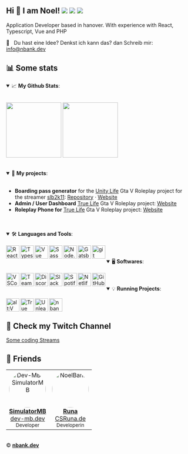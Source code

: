## Hi 👋 I am Noel! ![](https://komarev.com/ghpvc/?username=noelbank&color=4d2860) ![](https://hit.yhype.me/github/profile?user_id=24194246) ![](https://img.shields.io/twitch/status/noelbank?color=%23533264)  

Application Developer based in hanover. With experience with React, Typescript, Vue and PHP

📧&nbsp;&nbsp; Du hast eine Idee? Denkst ich kann das? dan Schreib mir: 	<a href="mailto:info@nbank.dev">info@nbank.dev</a>


## 📊 Some stats

<details open>
 <summary> 📈  <b>My Github Stats</b>: </summary>
<br />
<p align = "left">
  <img height="150em" src="https://github-readme-stats.vercel.app/api/?username=noelbank&theme=react&count_private=true&include_all_commits=true" />
  <img height="150em" src="https://github-readme-stats.vercel.app/api/top-langs?username=noelbank&show_icons=true&theme=react&count_private=true&layout=compact&hide=java,html,handlebars" />
</p>
</details>
<br />
<details open>
 <summary> 📕  <b>My projects</b>: </summary>
<br />
<ul>
 <li><b>Boarding pass generator</b> for the <a href="https://unity-life.de/">Unity Life</a> Gta V Roleplay project for the streamer <a href="https://www.twitch.tv/slb2k11">slb2k11</a>: <a href="https://github.com/NoelBank/slb2k11-boardingpass">Repository</a> ·  <a href="http://slb2k11.nbank.dev/?ref=nbank-github">Website</a></li>
  <li><b>Admin / User Dashboard</b> <a href="https://truelife-rp.de/">True Life</a> Gta V Roleplay project: <a href="http://dashboard.truelife-rp.de/?ref=nbank-github">Website</a></li>
   <li><b>Roleplay Phone for</b> <a href="https://truelife-rp.de/">True Life</a> Gta V Roleplay project: <a href="http://truelife-rp.de/?ref=nbank-github">Website</a></li>
 </ul>

</details>
<br />
<br />

<details open>
 <summary> 🛠️   <b>Languages and Tools</b>: </summary>
<br />
<a href="#" target="_blank"><img align="left" alt="React" width="36px" src="https://cdn.nbank.dev/images/react.png" /></a>
<a href="#" target="_blank"><img align="left" alt="Typescript" width="36px" src="https://cdn.nbank.dev/images/typescript.svg" /></a>
<a href="#" target="_blank"><img align="left" alt="Vue" width="36px" src="https://cdn.nbank.dev/images/vue.png" /></a>
<a href="#" target="_blank"><img align="left" alt="Sass" width="36px" src="https://cdn.nbank.dev/images/sass.png" /></a>
<a href="#" target="_blank"><img align="left" alt="Node.JS" width="36px" src="https://cdn.nbank.dev/images/node.png" /></a>
<a href="#" target="_blank"><img align="left" alt="GatsbyJS" width="36px" src="https://cdn.nbank.dev/images/gatsby.svg" /></a>
<a href="#" target="_blank"> <img align="left" alt="git" width="36px" src="https://cdn.nbank.dev/images/git.png"/></a>
</details>
<br />
<br />


<details open>
 <summary> 🖥️   <b>Softwares</b>: </summary>
<br>
<a href="#" target="_blank"><img align="left" alt="VSCode" width="36px" src="https://cdn.nbank.dev/images/vscode.png" /></a>
<a href="#" target="_blank"><img align="left" alt="Teamspeak" width="36px" src="https://cdn.nbank.dev/images/teamspeak.png" /></a>
<a href="#" target="_blank"><img align="left" alt="Discord" width="36px" src="https://cdn.nbank.dev/images/discord.png" /></a>
<a href="#" target="_blank"><img align="left" alt="Slack" width="36px" src="https://cdn.nbank.dev/images/slack.png" /></a>
<a href="#" target="_blank"><img align="left" alt="Spotify" width="36px" src="https://cdn.nbank.dev/images/spotify.png" /></a>
<a href="#" target="_blank"><img align="left" alt="Netlify" width="36px" src="https://cdn.nbank.dev/images/netlify.png" /></a>
<a href="https://github.com/noelbank/" target="_blank"> <img align="left" alt="GitHub" width="36px" src="https://cdn.nbank.dev/images/github.png"/></a>
</details>

<br />
<br />

<details open>
 <summary> 💡  <b>Running Projects</b>: </summary>
<br>
<a href="https://altv.mp/#/" target="_blank"> <img align="left" alt="alt:V" width="36px" src="https://cdn.nbank.dev/images/altv.svg"/></a>
<a href="https://truelife-rp.de" target="_blank"> <img align="left" alt="True Life" width="36px" src="https://cdn.nbank.dev/images/truelife.png"/></a>
<a href="https://unleashed-life.de" target="_blank"> <img align="left" alt="Unleashed Life" width="36px" src="https://cdn.nbank.dev/images/ul.png"/></a>
<a href="https://nbank.dev" target="_blank"> <img align="left" alt="nbank.dev" height="36px" src="https://cdn.nbank.one/nb_adtYPXZxnPyI.png"/></a>
</details>

<br />
<br />

## 🎥 Check my Twitch Channel 

[Some coding Streams](https://twitch.nbank.dev)

## 👾 Friends

<table>
  <tr>
    <td align="center">
      <a href="https://github.com/dev-mb"><img src="https://avatars.githubusercontent.com/u/50833616" width="100px;" style="border-radius: 100%;" alt="Dev-MB | SimulatorMB"/><br/>
        <sub><b><a href="https://github.com/dev-mb">SimulatorMB</b></a></sub><br /><a href="https://dev-mb.dev">dev-mb.dev</a></br><small>Developer</small>
    </td>
    <td align="center">
      <a href="https://github.com/csruna"><img src="https://avatars.githubusercontent.com/u/58478174?v=4" width="100px;" style="border-radius: 100%;" alt="NoelBank"/><br/>
        <sub><b><a href="https://github.com/NoelBank">Runa</b></a></sub><br /><a href="https://csruna.de">CSRuna.de</a></br><small>Developerin</small>
    </td>
  </tr>
</table>

<br />
© <a href="https://nbank.dev"><b>nbank.dev</b></a>
